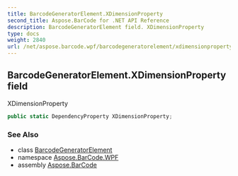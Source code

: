 ```yaml
---
title: BarcodeGeneratorElement.XDimensionProperty
second_title: Aspose.BarCode for .NET API Reference
description: BarcodeGeneratorElement field. XDimensionProperty
type: docs
weight: 2840
url: /net/aspose.barcode.wpf/barcodegeneratorelement/xdimensionproperty/
---
```

## BarcodeGeneratorElement.XDimensionProperty field

XDimensionProperty

```csharp
public static DependencyProperty XDimensionProperty;
```

### See Also

* class [BarcodeGeneratorElement](../)
* namespace [Aspose.BarCode.WPF](../../barcodegeneratorelement/)
* assembly [Aspose.BarCode](../../../)


